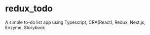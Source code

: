 # redux_todo

A simple to-do list app using Typescript, CRA(React), Redux, Next.js, Enzyme, Storybook
